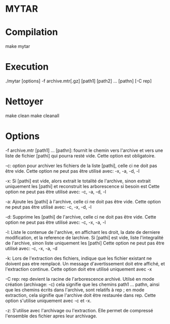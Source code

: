 # MYTAR 

Compilation
==

make mytar


Execution
==

./mytar  [options]  -f archive.mtr[.gz] [path1] [path2] … [pathn] [-C rep]


Nettoyer
==

make clean 
make cleanall

Options
==

-f archive.mtr [path1] … [pathn]:
fournit le chemin vers l'archive et vers une liste de fichier [pathi] qui pourra resté vide.
Cette option est obligatoire.

-c:
option pour archiver les fichiers de la liste [pathi], celle ci ne doit pas être vide.
Cette option ne peut pas être utilisé avec: -x, -a, -d, -l

-x:
Si [pathi] est vide, alors extrait le totalité de l'archive, sinon extrait uniquement les [pathi] et reconstruit les arborescence si besoin est
Cette option ne peut pas être utilisé avec: -c, -a, -d, -l

-a:
Ajoute les [pathi] à l'archive, celle ci ne doit pas être vide.
Cette option ne peut pas être utilisé avec: -c, -x, -d, -l

-d:
Supprime les [pathi] de l'archive, celle ci ne doit pas être vide.
Cette option ne peut pas être utilisé avec: -c, -x, -a, -l

-l:
Liste le contenue de l'archive, en affichant les droit, la date de derniere modification, et la reference de larchive. Si [pathi] est vide, liste l'integralité de l'archive, sinon liste uniquement les [pathi]
Cette option ne peut pas être utilisé avec: -c, -x, -a, -d

-k:
Lors de l'extraction des fichiers, indique que les fichier existant ne doivent pas etre remplacé. Un message d'avertissement doit etre affiché, et l'extraction continue.
Cette option doit etre utilisé uniquement avec -x

-C rep:
rep devient la racine de l'arborescence archivé. Utilsé en mode création (archivage: -c) cela signifie que les chemins path1 ... pathn, ainsi que les chemins écrits dans l'archive, sont relatifs à rep ; en mode extraction, cela signifie que l'archive doit être restaurée dans rep. 
Cette option s'utilise uniquement avec -c et -x.

-z:
S'utilise avec l'archivage ou l'extraction. Elle permet de compressé l'ensemble des fichier apres leur archivage.